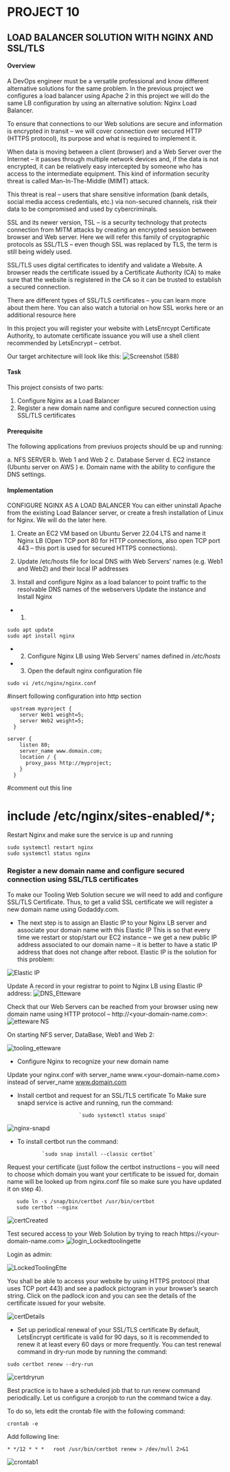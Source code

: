 # PROJECT 10
## LOAD BALANCER SOLUTION WITH NGINX AND SSL/TLS

#### Overview
A DevOps engineer must be a versatile professional and know different alternative solutions for the same problem. In the previous project we configures a load balancer using Apache 2 in this project we will do the same LB configuration by using an alternative solution: Nginx Load Balancer.

To ensure that connections to our Web solutions are secure and information is encrypted in transit – we will cover connection over secured HTTP (HTTPS protocol), its purpose and what is required to implement it.

When data is moving between a client (browser) and a Web Server over the Internet – it passes through multiple network devices and, if the data is not encrypted, it can be relatively easy intercepted by someone who has access to the intermediate equipment. This kind of information security threat is called Man-In-The-Middle (MIMT) attack.

This threat is real – users that share sensitive information (bank details, social media access credentials, etc.) via non-secured channels, risk their data to be compromised and used by cybercriminals.

SSL and its newer version, TSL – is a security technology that protects connection from MITM attacks by creating an encrypted session between browser and Web server. Here we will refer this family of cryptographic protocols as SSL/TLS – even though SSL was replaced by TLS, the term is still being widely used.

SSL/TLS uses digital certificates to identify and validate a Website. A browser reads the certificate issued by a Certificate Authority (CA) to make sure that the website is registered in the CA so it can be trusted to establish a secured connection.

There are different types of SSL/TLS certificates – you can learn more about them here. You can also watch a tutorial on how SSL works here or an additional resource here

In this project you will register your website with LetsEnrcypt Certificate Authority, to automate certificate issuance you will use a shell client recommended by LetsEncrypt – cetrbot.


Our target architecture will look like this:
![Screenshot (588)](https://github.com/ettebaDwop/dareyProject10/assets/7973831/f6e3ea18-6e14-421f-aac3-4e98b194ee3c)


#### Task
This project consists of two parts:

1. Configure Nginx as a Load Balancer
2. Register a new domain name and configure secured connection using SSL/TLS certificates

#### Prerequisite
The following applications from previuos projects  should be up and running:

a. NFS SERVER
b. Web 1 and Web 2
c. Database Server
d. EC2 instance (Ubuntu server on AWS )
e. Domain name with the ability to configure the DNS settings.

#### Implementation

CONFIGURE NGINX AS A LOAD BALANCER
You can either uninstall Apache from the existing Load Balancer server, or create a fresh installation of Linux for Nginx. We will do the later here.

1. Create an EC2 VM based on Ubuntu Server 22.04 LTS and name it Nginx LB (Open TCP port 80 for HTTP connections, also open TCP port 443 – this port is used for secured HTTPS connections).
      
2. Update /etc/hosts file for local DNS with Web Servers’ names (e.g. Web1 and Web2) and their local IP addresses
   
3. Install and configure Nginx as a load balancer to point traffic to the resolvable DNS names of the webservers
Update the instance and Install Nginx

- 1.


```
sudo apt update
sudo apt install nginx
```

- 2. Configure Nginx LB using Web Servers’ names defined in */etc/hosts*
     


- 3. Open the default nginx configuration file
     

`sudo vi /etc/nginx/nginx.conf`

#insert following configuration into http section
```
 upstream myproject {
    server Web1 weight=5;
    server Web2 weight=5;
  }

server {
    listen 80;
    server_name www.domain.com;
    location / {
      proxy_pass http://myproject;
    }
  }
```
#comment out this line
#       include /etc/nginx/sites-enabled/*;

Restart Nginx and make sure the service is up and running

```
sudo systemctl restart nginx
sudo systemctl status nginx
```

###  Register a new domain name and configure secured connection using SSL/TLS certificates

To make our Tooling Web Solution secure we will need to add  and configure SSL/TLS Certificate. Thus, to get a valid SSL certificate we will register a new domain name using Godaddy.com.

* The next step is to assign an Elastic IP to your Nginx LB server and associate your domain name with this Elastic IP
This is so that every time we restart or stop/start our EC2 instance – we get a new public IP address associated to our domain name – it is better to have a static IP address that does not change after reboot. Elastic IP is the solution for this problem:

![Elastic IP](https://github.com/ettebaDwop/dareyProject10/assets/7973831/6749f402-ee99-44e4-84c0-1e8b2f6d0449)

Update A record in your registrar to point to Nginx LB using Elastic IP address:
![DNS_Etteware](https://github.com/ettebaDwop/dareyProject10/assets/7973831/501689f2-f153-4f79-85f1-10247d0ff289)

Check that our Web Servers can be reached from your browser using new domain name using HTTP protocol – http://<your-domain-name.com>:
![etteware NS](https://github.com/ettebaDwop/dareyProject10/assets/7973831/969eeec7-abdf-4b84-955b-01adf02e60af)

On starting  NFS server, DataBase, Web1 and Web 2:

![tooling_etteware](https://github.com/ettebaDwop/dareyProject10/assets/7973831/7a49c2f0-4085-43e0-8304-75e2edc858a7)


* Configure Nginx to recognize your new domain name
  
Update your nginx.conf with server_name www.<your-domain-name.com> instead of server_name www.domain.com



* Install certbot and request for an SSL/TLS certificate
To Make sure snapd service is active and running, run the command:

                          `sudo systemctl status snapd`

![nginx-snapd](https://github.com/ettebaDwop/dareyProject10/assets/7973831/5cb79199-e601-48fc-98d2-07bfd3715b35)

* To install certbot run the command:

              `sudo snap install --classic certbot`
  

Request your certificate (just follow the certbot instructions – you will need to choose which domain you want your certificate to be issued for, domain name will be looked up from nginx.conf file so make sure you have updated it on step 4).

```
   sudo ln -s /snap/bin/certbot /usr/bin/certbot
   sudo certbot --nginx
```

![certCreated](https://github.com/ettebaDwop/dareyProject10/assets/7973831/9d2d91d2-0624-4630-992b-e5091103121e)

Test secured access to your Web Solution by trying to reach https://<your-domain-name.com>
![login_Lockedtoolingette](https://github.com/ettebaDwop/dareyProject10/assets/7973831/9fedd84d-b5d7-4f99-95ea-26a15bb96942)

Login as admin:

![LockedToolingEtte](https://github.com/ettebaDwop/dareyProject10/assets/7973831/b35d1aa8-a835-4b0a-9f31-3556ace56ff1)

You shall be able to access your website by using HTTPS protocol (that uses TCP port 443) and see a padlock pictogram in your browser’s search string.
Click on the padlock icon and you can see the details of the certificate issued for your website.     

![certDetails](https://github.com/ettebaDwop/dareyProject10/assets/7973831/f4b1c25c-b9c1-4d69-98e2-25156ca7496e)

* Set up periodical renewal of your SSL/TLS certificate
By default, LetsEncrypt certificate is valid for 90 days, so it is recommended to renew it at least every 60 days or more frequently.
You can test renewal command in dry-run mode by running the command:

`sudo certbot renew --dry-run`

![certdryrun](https://github.com/ettebaDwop/dareyProject10/assets/7973831/3a0866bd-0b8e-4f2a-b858-1cba2af50357)

Best practice is to have a scheduled job that to run renew command periodically. Let us configure a cronjob to run the command twice a day.

To do so, lets edit the crontab file with the following command:

`crontab -e`

Add following line:

` * */12 * * *   root /usr/bin/certbot renew > /dev/null 2>&1 `
  
![crontab1](https://github.com/ettebaDwop/dareyProject10/assets/7973831/15e6f169-a9dc-4e19-93b7-a86550e39b5f)





